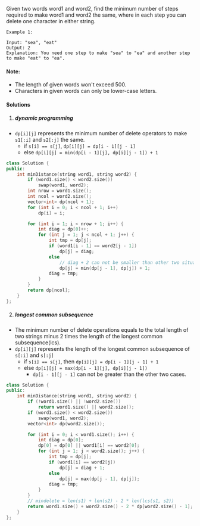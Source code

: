 Given two words word1 and word2, find the minimum number of steps required to make word1 and word2 the same, where in each step you can delete one character in either string.

```
Example 1:

Input: "sea", "eat"
Output: 2
Explanation: You need one step to make "sea" to "ea" and another step to make "eat" to "ea".
```

#### Note:

-    The length of given words won't exceed 500.
-    Characters in given words can only be lower-case letters.


#### Solutions

1. ##### dynamic programming

- `dp[i][j]` represents the minimum number of delete operators to make `s1[:i]` and `s2[:j]` the same.
    - if `s[i] == s[j]`, `dp[i][j] = dp[i - 1][j - 1]`
    - else `dp[i][j] = min(dp[i - 1][j], dp[i][j - 1]) + 1`

```cpp
class Solution {
public:
    int minDistance(string word1, string word2) {
        if (word1.size() < word2.size())
            swap(word1, word2);
        int nrow = word1.size();
        int ncol = word2.size();
        vector<int> dp(ncol + 1);
        for (int i = 0; i < ncol + 1; i++)
            dp[i] = i;

        for (int i = 1; i < nrow + 1; i++) {
            int diag = dp[0]++; 
            for (int j = 1; j < ncol + 1; j++) {
                int tmp = dp[j];
                if (word1[i - 1] == word2[j - 1])
                    dp[j] = diag;
                else
                    // diag + 2 can not be smaller than other two situations
                    dp[j] = min(dp[j - 1], dp[j]) + 1;
                diag = tmp;
            }
        }
        return dp[ncol];
    }
};
```

2. ##### longest common subsequence

- The minimum number of delete operations equals to the total length of two strings minus 2 times the length of the longest common subsequence(lcs).
- `dp[i][j]` represents the length of the longest common subsequence of `s[:i]` and `s[:j]`
    - if `s[i] == s[j]`, then `dp[i][j] = dp[i - 1][j - 1] + 1`
    - else `dp[i][j] = max(dp[i - 1][j], dp[i][j - 1])`
        - `dp[i - 1][j - 1]` can not be greater than the other two cases.

```cpp
class Solution {
public:
    int minDistance(string word1, string word2) {
        if (!word1.size() || !word2.size())
            return word1.size() || word2.size();
        if (word1.size() < word2.size())
            swap(word1, word2);
        vector<int> dp(word2.size());

        for (int i = 0; i < word1.size(); i++) {
            int diag = dp[0];
            dp[0] = dp[0] || word1[i] == word2[0];
            for (int j = 1; j < word2.size(); j++) {
                int tmp = dp[j];
                if (word1[i] == word2[j])
                    dp[j] = diag + 1;
                else
                    dp[j] = max(dp[j - 1], dp[j]);
                diag = tmp;
            }
        }
        // mindelete = len(s1) + len(s2) - 2 * len(lcs(s1, s2))
        return word1.size() + word2.size() - 2 * dp[word2.size() - 1];
    }
};
```